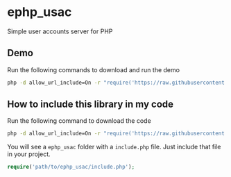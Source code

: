# ephp_usac
Simple user accounts server for PHP

## Demo
Run the following commands to download and run the demo

```sh
php -d allow_url_include=On -r "require('https://raw.githubusercontent.com/edwrodrig/ephp_usac/master/scripts/demo.php');"
```
## How to include this library in my code
Run the following command to download the code
```sh
php -d allow_url_include=On -r "require('https://raw.githubusercontent.com/edwrodrig/ephp_usac/master/scripts/lib.php');"
```
You will see a `ephp_usac` folder with a `include.php` file. Just include that file in your project.
```php
require('path/to/ephp_usac/include.php');
```


